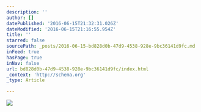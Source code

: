 ```yaml
---
description: ''
author: []
datePublished: '2016-06-15T21:32:31.026Z'
dateModified: '2016-06-15T21:16:55.954Z'
title: ''
starred: false
sourcePath: _posts/2016-06-15-bd828d0b-47d9-4538-928e-9bc36141d9fc.md
inFeed: true
hasPage: true
inNav: false
url: bd828d0b-47d9-4538-928e-9bc36141d9fc/index.html
_context: 'http://schema.org'
_type: Article

---
```

![](https://the-grid-user-content.s3-us-west-2.amazonaws.com/956858eb-eaeb-479b-a213-b2d4f49a64ec.jpg)
